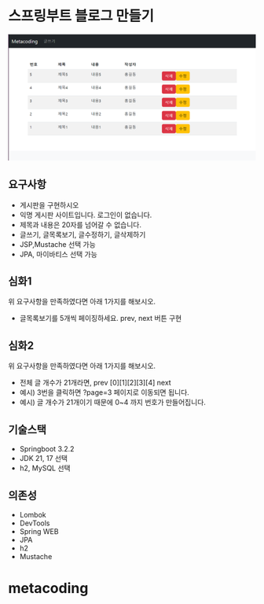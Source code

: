 # 스프링부트 블로그 만들기

![pic](main.png)

## 요구사항
- 게시판을 구현하시오
- 익명 게시판 사이트입니다. 로그인이 없습니다.
- 제목과 내용은 20자를 넘어갈 수 없습니다.
- 글쓰기, 글목록보기, 글수정하기, 글삭제하기
- JSP,Mustache 선택 가능 
- JPA, 마이바티스 선택 가능 

## 심화1
위 요구사항을 만족하였다면 아래 1가지를 해보시오.
- 글목록보기를 5개씩 페이징하세요. prev, next 버튼 구현

## 심화2
위 요구사항을 만족하였다면 아래 1가지를 해보시오.
- 전체 글 개수가 21개라면, prev [0][1][2][3][4] next
- 예시) 3번을 클릭하면 ?page=3 페이지로 이동되면 됩니다.
- 예시) 글 개수가 21개이기 때문에 0~4 까지 번호가 만들어집니다.

## 기술스택

- Springboot 3.2.2
- JDK 21, 17 선택
- h2, MySQL 선택 

## 의존성

- Lombok
- DevTools
- Spring WEB
- JPA
- h2
- Mustache


# metacoding

